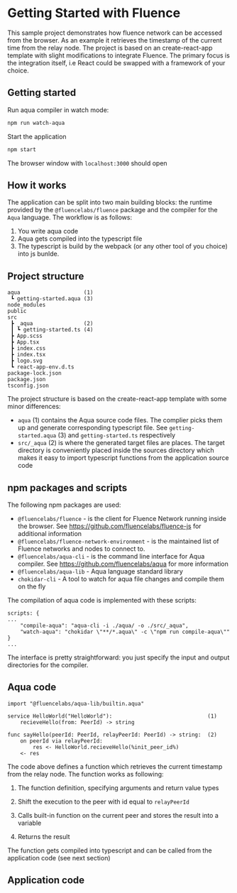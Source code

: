 # Getting Started with Fluence

This sample project demonstrates how fluence network can be accessed from the browser. As an example it retrieves the timestamp of the current time from the relay node. The project is based on an create-react-app template with slight modifications to integrate Fluence. The primary focus is the integration itself, i.e React could be swapped with a framework of your choice.

## Getting started

Run aqua compiler in watch mode:

```bash
npm run watch-aqua
```

Start the application

```bash
npm start
```

The browser window with `localhost:3000` should open

## How it works

The application can be split into two main building blocks: the runtime provided by the `@fluencelabs/fluence` package and the compiler for the `Aqua` language. The workflow is as follows:

1. You write aqua code
2. Aqua gets compiled into the typescript file
3. The typescript is build by the webpack (or any other tool of you choice) into js bunlde.

## Project structure

```
aqua                    (1)
 ┗ getting-started.aqua (3)
node_modules
public
src
 ┣ _aqua                (2)
 ┃ ┗ getting-started.ts (4)
 ┣ App.scss
 ┣ App.tsx
 ┣ index.css
 ┣ index.tsx
 ┣ logo.svg
 ┗ react-app-env.d.ts
package-lock.json
package.json
tsconfig.json
```

The project structure is based on the create-react-app template with some minor differences:

- `aqua` (1) contains the Aqua source code files. The complier picks them up and generate corresponding typescript file. See `getting-started.aqua` (3) and `getting-started.ts` respectively
- `src/_aqua` (2) is where the generated target files are places. The target directory is conveniently placed inside the sources directory which makes it easy to import typescript functions from the application source code

## npm packages and scripts

The following npm packages are used:

- `@fluencelabs/fluence` - is the client for Fluence Network running inside the browser. See https://github.com/fluencelabs/fluence-js for additional information
- `@fluencelabs/fluence-network-environment` - is the maintained list of Fluence networks and nodes to connect to.
- `@fluencelabs/aqua-cli` - is the command line interface for Aqua compiler. See https://github.com/fluencelabs/aqua for more information
- `@fluencelabs/aqua-lib` - Aqua language standard library
- `chokidar-cli` - A tool to watch for aqua file changes and compile them on the fly

The compilation of aqua code is implemented with these scripts:

```
scripts: {
...
    "compile-aqua": "aqua-cli -i ./aqua/ -o ./src/_aqua",
    "watch-aqua": "chokidar \"**/*.aqua\" -c \"npm run compile-aqua\""
}
...
```

The interface is pretty straightforward: you just specify the input and output directories for the compiler.

## Aqua code

```
import "@fluencelabs/aqua-lib/builtin.aqua"

service HelloWorld("HelloWorld"):                              (1)
    recieveHello(from: PeerId) -> string

func sayHello(peerId: PeerId, relayPeerId: PeerId) -> string:  (2)
    on peerId via relayPeerId:
        res <- HelloWorld.recieveHello(%init_peer_id%)
    <- res

```

The code above defines a function which retrieves the current timestamp from the relay node. The function works as following:



1. The function definition, specifying arguments and return value types

2. Shift the execution to the peer with id equal to `relayPeerId`

3. Calls built-in function on the current peer and stores the result into a variable

4. Returns the result



The function gets compiled into typescript and can be called from the application code (see next section)

## Application code
